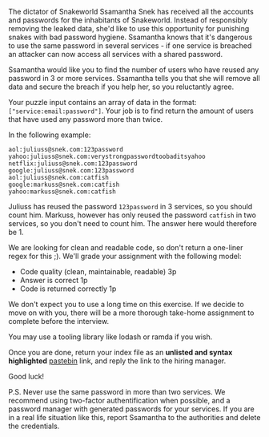 The dictator of Snakeworld Ssamantha Snek has received all the accounts and passwords for the inhabitants of Snakeworld. Instead of responsibly removing the leaked data, she'd like to use this opportunity for punishing snakes with bad password hygiene. Ssamantha knows that it's dangerous to use the same password in several services - if one service is breached an attacker can now access all services with a shared password.

Ssamantha would like you to find the number of users who have reused any password in 3 or more services. Ssamantha tells you that she will remove all data and secure the breach if you help her, so you reluctantly agree.

Your puzzle input contains an array of data in the format: `["service:email:password"]`. Your job is to find return the amount of users that have used any password more than twice.

In the following example:

```
aol:juliuss@snek.com:123password
yahoo:juliuss@snek.com:verystrongpasswordtoobaditsyahoo
netflix:juliuss@snek.com:123password
google:juliuss@snek.com:123password
aol:juliuss@snek.com:catfish
google:markuss@snek.com:catfish
yahoo:markuss@snek.com:catfish
```

Juliuss has reused the password `123password` in 3 services, so you should count him. Markuss, however has only reused the password `catfish` in two services, so you don't need to count him. The answer here would therefore be 1.

We are looking for clean and readable code, so don't return a one-liner regex for this ;). We'll grade your assignment with the following model:

- Code quality (clean, maintainable, readable) 3p
- Answer is correct 1p
- Code is returned correctly 1p

We don't expect you to use a long time on this exercise. If we decide to move on with you, there will be a more thorough take-home assignment to complete before the interview.

You may use a tooling library like lodash or ramda if you wish.

Once you are done, return your index file as an **unlisted and syntax highlighted** [pastebin](https://pastebin.com) link, and reply the link to the hiring manager.

Good luck!

P.S. Never use the same password in more than two services. We recommend using two-factor authentification when possible, and a password manager with generated passwords for your services. If you are in a real life situation like this, report Ssamantha to the authorities and delete the credentials.
